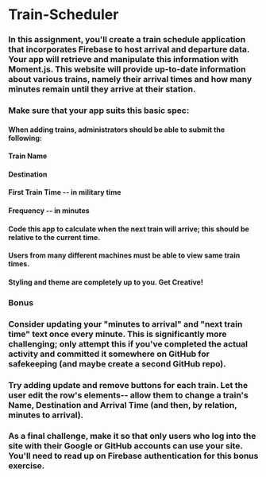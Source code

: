 # Train-Scheduler

### In this assignment, you'll create a train schedule application that incorporates Firebase to host arrival and departure data. Your app will retrieve and manipulate this information with Moment.js. This website will provide up-to-date information about various trains, namely their arrival times and how many minutes remain until they arrive at their station.

### Make sure that your app suits this basic spec:
#### When adding trains, administrators should be able to submit the following:
#### Train Name
#### Destination 
#### First Train Time -- in military time
#### Frequency -- in minutes
#### Code this app to calculate when the next train will arrive; this should be relative to the current time.
#### Users from many different machines must be able to view same train times.
#### Styling and theme are completely up to you. Get Creative!

### Bonus
### Consider updating your "minutes to arrival" and "next train time" text once every minute. This is significantly more challenging; only attempt this if you've completed the actual activity and committed it somewhere on GitHub for safekeeping (and maybe create a second GitHub repo).
### Try adding update and remove buttons for each train. Let the user edit the row's elements-- allow them to change a train's Name, Destination and Arrival Time (and then, by relation, minutes to arrival).
### As a final challenge, make it so that only users who log into the site with their Google or GitHub accounts can use your site. You'll need to read up on Firebase authentication for this bonus exercise.